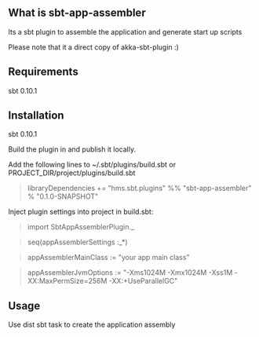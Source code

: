 ## What is sbt-app-assembler
Its a sbt plugin to assemble the application and generate start up scripts

Please note that it a direct copy of akka-sbt-plugin :)



## Requirements
 sbt 0.10.1

## Installation

 sbt 0.10.1

 Build the plugin in and publish it locally.

 Add the following lines to ~/.sbt/plugins/build.sbt or PROJECT_DIR/project/plugins/build.sbt

> libraryDependencies += "hms.sbt.plugins" %% "sbt-app-assembler" % "0.1.0-SNAPSHOT"


Inject plugin settings into project in build.sbt:

> import SbtAppAssemblerPlugin._

> seq(appAssemblerSettings :_*)

> appAssemblerMainClass := "your app main class"

> appAssemblerJvmOptions := "-Xms1024M -Xmx1024M -Xss1M -XX:MaxPermSize=256M -XX:+UseParallelGC"


## Usage

  Use dist sbt task to create the application assembly